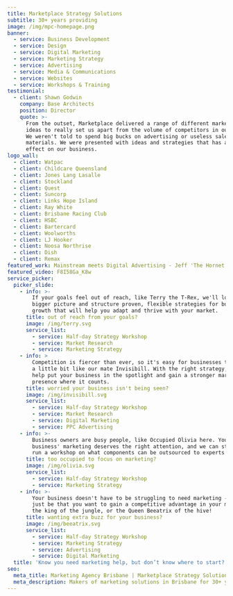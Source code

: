 ```yaml
---
title: Marketplace Strategy Solutions
subtitle: 30+ years providing
image: /img/mpc-homepage.png
banner:
  - service: Business Development
  - service: Design
  - service: Digital Marketing
  - service: Marketing Strategy
  - service: Advertising
  - service: Media & Communications
  - service: Websites
  - service: Workshops & Training
testimonial:
  - client: Shawn Godwin
    company: Base Architects
    position: Director
    quote: >-
      From the outset, Marketplace delivered a range of different marketing
      ideas to really set us apart from the volume of competitors in our market.
      We weren't told to spend big bucks on advertising or useless sales
      materials. We were presented with ideas and strategies that has an instant
      effect on our business.
logo_wall:
  - client: Watpac
  - client: Childcare Queensland
  - client: Jones Lang Lasalle
  - client: Stockland
  - client: Quest
  - client: Suncorp
  - client: Links Hope Island
  - client: Ray White
  - client: Brisbane Racing Club
  - client: HSBC
  - client: Bartercard
  - client: Woolworths
  - client: LJ Hooker
  - client: Noosa Northrise
  - client: Dish
  - client: Remax
featured_work: Mainstream meets Digital Advertising - Jeff 'The Hornet' Horn Campaign
featured_video: F8I58Ga_K8w
service_picker:
  picker_slide:
    - info: >-
        If your goals feel out of reach, like Terry the T-Rex, we'll look at the
        bigger picture and structure proven, flexible strategies for business
        growth that will help you adapt and thrive with your market.
      title: out of reach from your goals?
      image: /img/terry.svg
      service_list:
        - service: Half-day Strategy Workshop
        - service: Market Research
        - service: Marketing Strategy
    - info: >
        Competition is fiercer than ever, so it's easy for businesses to become
        a little bit like our mate Invisibill. With the right strategy, we can
        help put your business in the spotlight and gain a stronger market
        presence where it counts.
      title: worried your business isn't being seen?
      image: /img/invisibill.svg
      service_list:
        - service: Half-day Strategy Workshop
        - service: Market Research
        - service: Digital Marketing
        - service: PPC Advertising
    - info: >-
        Business owners are busy people, like Occupied Olivia here. Your
        business' marketing deserves the right attention, and we can step in to
        run a workshop on what components can be outsourced to experts like us.
      title: too occupied to focus on marketing?
      image: /img/olivia.svg
      service_list:
        - service: Half-day Strategy Workshop
        - service: Marketing Strategy
    - info: >-
        Your business doesn't have to be struggling to need marketing - it can
        just be that you want to gain a competitive advantage in your market. Be
        the king of the jungle, or the Queen Beeatrix of the hive!
      title: wanting extra buzz for your business?
      image: /img/beeatrix.svg
      service_list:
        - service: Half-day Strategy Workshop
        - service: Marketing Strategy
        - service: Advertising
        - service: Digital Marketing
  title: 'Know you need marketing help, but don’t know where to start?'
seo:
  meta_title: Marketing Agency Brisbane | Marketplace Strategy Solutions
  meta_description: Makers of marketing solutions in Brisbane for 30+ years, we provide flexible, proven strategies for business growth. Call us today on 07 3350 3870.
---
```

